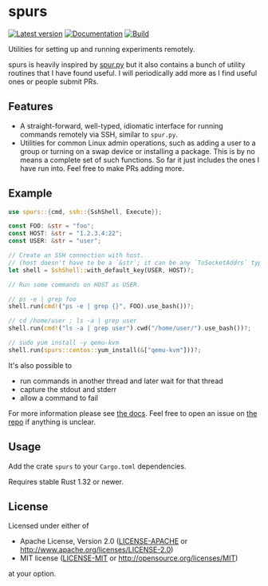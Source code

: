 # spurs

[![Latest version](https://img.shields.io/crates/v/spurs.svg)](https://crates.io/crates/spurs)
[![Documentation](https://docs.rs/spurs/badge.svg)](https://docs.rs/spurs)
[![Build](https://api.travis-ci.org/mark-i-m/spurs.svg)](https://travis-ci.org/mark-i-m/spurs/)

Utilities for setting up and running experiments remotely.

spurs is heavily inspired by [spur.py](https://github.com/mwilliamson/spur.py)
but it also contains a bunch of utility routines that I have found useful. I
will periodically add more as I find useful ones or people submit PRs.

## Features

- A straight-forward, well-typed, idiomatic interface for running commands
  remotely via SSH, similar to `spur.py`.
- Utilities for common Linux admin operations, such as adding a user to a group
  or turning on a swap device or installing a package. This is by no means a
  complete set of such functions. So far it just includes the ones I have run
  into. Feel free to make PRs adding more.

## Example

```rust
use spurs::{cmd, ssh::{SshShell, Execute}};

const FOO: &str = "foo";
const HOST: &str = "1.2.3.4:22";
const USER: &str = "user";

// Create an SSH connection with host.
// (host doesn't have to be a `&str`; it can be any `ToSocketAddrs` type)
let shell = SshShell::with_default_key(USER, HOST)?;

// Run some commands on HOST as USER.

// ps -e | grep foo
shell.run(cmd!("ps -e | grep {}", FOO).use_bash())?;

// cd /home/user ; ls -a | grep user
shell.run(cmd!("ls -a | grep user").cwd("/home/user/").use_bash())?;

// sudo yum install -y qemu-kvm
shell.run(spurs::centos::yum_install(&["qemu-kvm"]))?;
```

It's also possible to
- run commands in another thread and later wait for that thread
- capture the stdout and stderr
- allow a command to fail

For more information please see [the docs](https://docs.rs/spurs). Feel free to
open an issue on [the repo](https://github.com/mark-i-m/spurs) if anything is
unclear.

## Usage

Add the crate `spurs` to your `Cargo.toml` dependencies.

Requires stable Rust 1.32 or newer.

## License

Licensed under either of

 * Apache License, Version 2.0
   ([LICENSE-APACHE](LICENSE-APACHE) or http://www.apache.org/licenses/LICENSE-2.0)
 * MIT license
   ([LICENSE-MIT](LICENSE-MIT) or http://opensource.org/licenses/MIT)

at your option.
